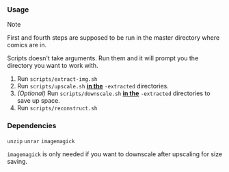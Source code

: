 ### Usage

> [!NOTE]
> First and fourth steps are supposed to be run in the master directory where comics are in.
>
> Scripts doesn't take arguments. Run them and it will prompt you the directory you want to work with.

1. Run ``scripts/extract-img.sh``
2. Run ``scripts/upscale.sh`` <ins>**in the**</ins> ``-extracted`` directories.
3. _(Optional)_ Run ``scripts/downscale.sh`` <ins>**in the**</ins> ``-extracted`` directories to save up space.
4. Run ``scripts/reconstruct.sh``

### Dependencies
``unzip`` ``unrar`` ``imagemagick``

``imagemagick`` is only needed if you want to downscale after upscaling for size saving.
